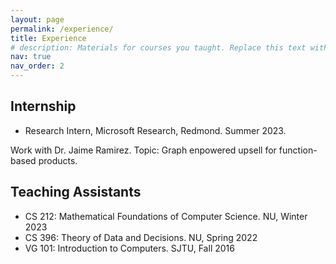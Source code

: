 ```yaml
---
layout: page
permalink: /experience/
title: Experience
# description: Materials for courses you taught. Replace this text with your description.
nav: true
nav_order: 2
---
```


## Internship
- Research Intern, Microsoft Research, Redmond. Summer 2023. 

Work with Dr. Jaime Ramirez. Topic: Graph enpowered upsell for function-based products.

## Teaching Assistants
- CS 212: Mathematical Foundations of Computer Science. NU, Winter 2023
- CS 396: Theory of Data and Decisions. NU, Spring 2022
- VG 101: Introduction to Computers. SJTU, Fall 2016

<!-- For now, this page is assumed to be a static description of your courses. You can convert it to a collection similar to `_projects/` so that you can have a dedicated page for each course.

Organize your courses by years, topics, or universities, however you like! -->
